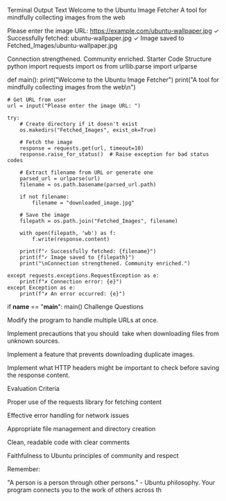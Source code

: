 Terminal Output Text
Welcome to the Ubuntu Image Fetcher
A tool for mindfully collecting images from the web

Please enter the image URL: https://example.com/ubuntu-wallpaper.jpg
✓ Successfully fetched: ubuntu-wallpaper.jpg
✓ Image saved to Fetched_Images/ubuntu-wallpaper.jpg

Connection strengthened. Community enriched.
Starter Code Structure
python
import requests
import os
from urllib.parse import urlparse

def main():
    print("Welcome to the Ubuntu Image Fetcher")
    print("A tool for mindfully collecting images from the web\n")
    
    # Get URL from user
    url = input("Please enter the image URL: ")
    
    try:
        # Create directory if it doesn't exist
        os.makedirs("Fetched_Images", exist_ok=True)
        
        # Fetch the image
        response = requests.get(url, timeout=10)
        response.raise_for_status()  # Raise exception for bad status codes
        
        # Extract filename from URL or generate one
        parsed_url = urlparse(url)
        filename = os.path.basename(parsed_url.path)
        
        if not filename:
            filename = "downloaded_image.jpg"
            
        # Save the image
        filepath = os.path.join("Fetched_Images", filename)
        
        with open(filepath, 'wb') as f:
            f.write(response.content)
            
        print(f"✓ Successfully fetched: {filename}")
        print(f"✓ Image saved to {filepath}")
        print("\nConnection strengthened. Community enriched.")
        
    except requests.exceptions.RequestException as e:
        print(f"✗ Connection error: {e}")
    except Exception as e:
        print(f"✗ An error occurred: {e}")

if __name__ == "__main__":
    main()
Challenge Questions

Modify the program to handle multiple URLs at once.

Implement precautions that you should  take when downloading files from unknown sources.

Implement a feature that prevents downloading duplicate images.

Implement what HTTP headers might be important to check before saving the response content.

Evaluation Criteria

Proper use of the requests library for fetching content

Effective error handling for network issues

Appropriate file management and directory creation

Clean, readable code with clear comments

Faithfulness to Ubuntu principles of community and respect

Remember:

"A person is a person through other persons." - Ubuntu philosophy. Your program connects you to the work of others across th